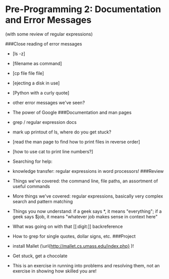 # Pre-Programming 2: Documentation and Error Messages
(with some review of regular expressions)

###Close reading of error messages

   * [ls -z]
   * [filename as command]
   * [cp file file file]
   * [ejecting a disk in use]
   * [Python with a curly quote]
   * other error messages we've seen?
   * The power of Google
###Documentation and man pages

   * grep / regular expression docs
   * mark up printout of ls, where do you get stuck?
   * [read the man page to find how to print files in reverse order]
   * [how to use cat to print line numbers?]
   * Searching for help: 
   * knowledge transfer: regular expressions in word processors!
###Review

   * Things we've covered: the command line, file paths, an assortment of useful commands
   * More things we've covered: regular expressions, basically very complex search and pattern matching
   * Things you now understand: if a geek says *, it means "everything"; if a geek says $job, it means "whatever job makes sense in context here"
   * What was going on with that [[:digit:]] backreference
   * How to grep for single quotes, dollar signs, etc.
###Project 

   * install Mallet (\url{http://mallet.cs.umass.edu/index.php} )!
   * Get stuck, get a chocolate
   * This is an exercise in running into problems and resolving them, not an exercise in showing how skilled you are!